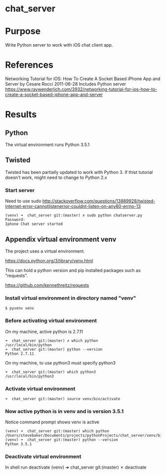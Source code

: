 # chat_server

# Purpose
Write Python server to work with iOS chat client app.

# References
Networking Tutorial for iOS: How To Create A Socket Based iPhone App and Server
by Cesare Rocci 2011-06-28
Includes Python server
https://www.raywenderlich.com/3932/networking-tutorial-for-ios-how-to-create-a-socket-based-iphone-app-and-server

# Results

## Python
The virtual environment runs Python 3.5.1

## Twisted
Twisted has been partially updated to work with Python 3.
If thist tutorial doesn't work, might need to change to Python 2.x

### Start server
Need to use sudo
http://stackoverflow.com/questions/13889928/twisted-internet-error-cannotlistenerror-couldnt-listen-on-any80-errno-13

    (venv) ➜  chat_server git:(master) ✗ sudo python chatserver.py
    Password:
    Iphone Chat server started


## Appendix virtual environment venv

The project uses a virtual environment.

https://docs.python.org/3/library/venv.html

This can hold a python version and pip installed packages such as "requests".

https://github.com/kennethreitz/requests

### Install virtual environment in directory named "venv"

    $ pyvenv venv

### Before activating virtual environment

On my machine, active python is 2.7.11

    ➜  chat_server git:(master) ✗ which python
    /usr/local/bin/python
    ➜  chat_server git:(master) python --version
    Python 2.7.11

On my machine, to use python3 must specify python3

    ➜  chat_server git:(master) which python3
    /usr/local/bin/python3

### Activate virtual environment

    ➜  chat_server git:(master) source venv/bin/activate

### Now active python is in venv and is version 3.5.1

Notice command prompt shows venv is active

    (venv) ➜  chat_server git:(master) which python
    /Users/stevebaker/Documents/projects/pythonProjects/chat_server/venv/bin/python
    (venv) ➜  chat_server git:(master) python --version
    Python 3.5.1

### Deactivate virtual environment
In shell run deactivate
    (venv) ➜  chat_server git:(master) ✗ deactivate

